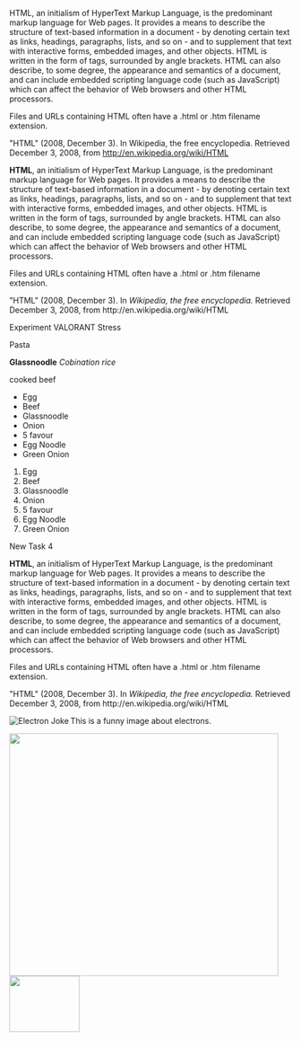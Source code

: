 HTML, an initialism of HyperText Markup Language, is the predominant markup language for Web pages. It provides a means to describe the structure of text-based information in a document - by denoting certain text as links, headings, paragraphs, lists, and so on - and to supplement that text with interactive forms, embedded images, and other objects. HTML is written in the form of tags, surrounded by angle brackets. HTML can also describe, to some degree, the appearance and semantics of a document, and can include embedded scripting language code (such as JavaScript) which can affect the behavior of Web browsers and other HTML processors.

Files and URLs containing HTML often have a .html or .htm filename extension.

"HTML" (2008, December 3). In Wikipedia, the free encyclopedia. Retrieved December 3, 2008, from http://en.wikipedia.org/wiki/HTML




<p><b>HTML</b>, an initialism of HyperText Markup Language, is the predominant markup language for Web pages. It provides a means to describe the structure of text-based information in a document - by denoting certain text as links, headings, paragraphs, lists, and so on - and to supplement that text with interactive forms, embedded images, and other objects. HTML is written in the form of tags, surrounded by angle brackets. HTML can also describe, to some degree, the appearance and semantics of a document, and can include embedded scripting language code (such as JavaScript) which can affect the behavior of Web browsers and other HTML processors.</p>

<p>Files and URLs containing HTML often have a .html or .htm filename extension.</p>

<p>"HTML" (2008, December 3). In <i>Wikipedia, the free encyclopedia.</i> Retrieved December 3, 2008, from http://en.wikipedia.org/wiki/HTML</p>


<html>Experiment</html>
 <head>VALORANT</head>
 <body>Stress</body>
 <p>Pasta</p>
 <b>Glassnoodle</b>  <i>Cobination rice</i> <p>cooked beef</p>
 <ul>
 <li>Egg</li>
 <li>Beef</li>
 <li>Glassnoodle</li>
 <li>Onion</li>
 <li>5 favour</li>
 <li>Egg Noodle</li>
 <li>Green Onion</li>
 </ul>

 <ol>
    <li>Egg</li>
    <li>Beef</li>
    <li>Glassnoodle</li>
    <li>Onion</li>
    <li>5 favour</li>
    <li>Egg Noodle</li>
    <li>Green Onion</li>
    </ol>


 <head>New Task 4
 </head>
 <body>
<p><b>HTML</b>, an initialism of HyperText Markup Language, is the predominant markup language for Web pages. It provides a means to describe the structure of text-based information in a document - by denoting certain text as links, headings, paragraphs, lists, and so on - and to supplement that text with interactive forms, embedded images, and other objects. HTML is written in the form of tags, surrounded by angle brackets. HTML can also describe, to some degree, the appearance and semantics of a document, and can include embedded scripting language code (such as JavaScript) which can affect the behavior of Web browsers and other HTML processors.</p>

<p>Files and URLs containing HTML often have a .html or .htm filename extension.</p>

<p>"HTML" (2008, December 3). In <em>Wikipedia, the free encyclopedia.</em> Retrieved December 3, 2008, from http://en.wikipedia.org/wiki/HTML</p>

</body>
</html>

<html>
    <head>
    <title>https://playvalorant.com/en-us/</title>
    </head>
    <body>
    </body>
    </html>


<p><img src="https://upload.wikimedia.org/wikipedia/commons/7/76/Lost_an_electron_joke.png" title="Electron Joke" border="0" align="left" /> This is a funny image about electrons.</p>
<body>
</body>
<img src="https://upload.wikimedia.org/wikipedia/commons/7/76/Lost_an_electron_joke.png" border="0" align="left" height="432" width="480" />
<body>
</body>
<img src="https://upload.wikimedia.org/wikipedia/commons/7/76/Lost_an_electron_joke.png" border="0" align="left" height="100" width="125" />